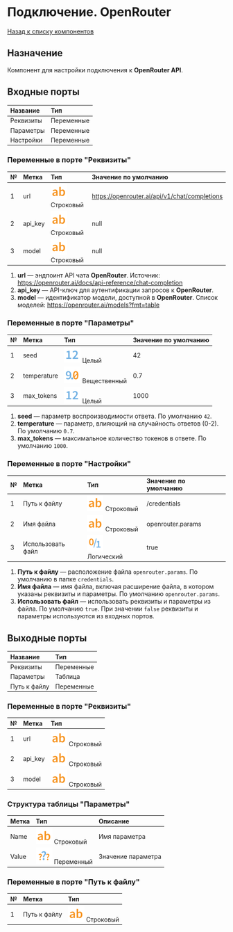 # Подключение. OpenRouter

[Назад к списку компонентов](../README.md)

## Назначение

Компонент для настройки подключения к **OpenRouter API**.

## Входные порты

| Название  | Тип        |
| :-------- | :--------- |
| Реквизиты | Переменные |
| Параметры | Переменные |
| Настройки | Переменные |

### Переменные в порте "Реквизиты"

| №   | Метка   | Тип                             | Значение по умолчанию                         |
| :-- | :------ | :------------------------------ | :-------------------------------------------- |
| 1   | url     | ![](./img/string.svg) Строковый | https://openrouter.ai/api/v1/chat/completions |
| 2   | api_key | ![](./img/string.svg) Строковый | null                                          |
| 3   | model   | ![](./img/string.svg) Строковый | null                                          |

1. **url** — эндпоинт API чата **OpenRouter**. Источник: https://openrouter.ai/docs/api-reference/chat-completion
2. **api_key** — API-ключ для аутентификации запросов к **OpenRouter**.
3. **model** — идентификатор модели, доступной в **OpenRouter**. Список моделей: https://openrouter.ai/models?fmt=table

### Переменные в порте "Параметры"

| №   | Метка       | Тип                                    | Значение по умолчанию |
| :-- | :---------- | :------------------------------------- | :-------------------- |
| 1   | seed        | ![](./img/integer.svg) Целый           | 42                    |
| 2   | temperature | ![](./img/realnumber.svg) Вещественный | 0.7                   |
| 3   | max_tokens  | ![](./img/integer.svg) Целый           | 1000                  |

1. **seed** — параметр воспроизводимости ответа. По умолчанию `42`.
2. **temperature** — параметр, влияющий на случайность ответов (0-2). По умолчанию `0.7`.
3. **max_tokens** —  максимальное количество токенов в ответе. По умолчанию `1000`.

### Переменные в порте "Настройки"

| №   | Метка             | Тип                               | Значение по умолчанию |
| :-- | :---------------- | :-------------------------------- | :-------------------- |
| 1   | Путь к файлу      | ![](./img/string.svg) Строковый   | /credentials          |
| 2   | Имя файла         | ![](./img/string.svg) Строковый   | openrouter.params     |
| 3   | Использовать файл | ![](./img/logical.svg) Логический | true                  |

1. **Путь к файлу** — расположение файла `openrouter.params`. По умолчанию в папке `credentials`.
2. **Имя файла** — имя файла, включая расширение файла, в котором указаны реквизиты и параметры. По умолчанию `openrouter.params`.
3. **Использовать файл** — использовать реквизиты и параметры из файла. По умолчанию `true`. При значении `false` реквизиты и параметры используются из входных портов.

## Выходные порты

| Название     | Тип        |
| :----------- | :--------- |
| Реквизиты    | Переменные |
| Параметры    | Таблица    |
| Путь к файлу | Переменные |

### Переменные в порте "Реквизиты"

| №   | Метка   | Тип                             |
| :-- | :------ | :------------------------------ |
| 1   | url     | ![](./img/string.svg) Строковый |
| 2   | api_key | ![](./img/string.svg) Строковый |
| 3   | model   | ![](./img/string.svg) Строковый |

### Структура таблицы "Параметры"

| Метка | Тип                                 | Описание           |
| :---- | :---------------------------------- | :----------------- |
| Name  | ![](./img/string.svg) Строковый     | Имя параметра      |
| Value | ![](./img/undefined.svg) Переменный | Значение параметра |

### Переменные в порте "Путь к файлу"

| №   | Метка        | Тип                             |
| :-- | :----------- | :------------------------------ |
| 1   | Путь к файлу | ![](./img/string.svg) Строковый |

